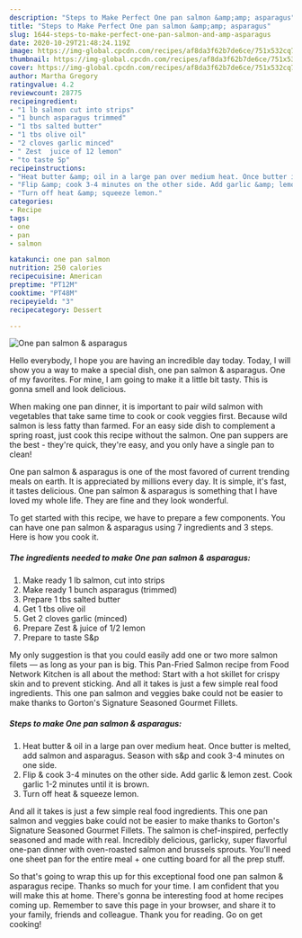 ```yaml
---
description: "Steps to Make Perfect One pan salmon &amp;amp; asparagus"
title: "Steps to Make Perfect One pan salmon &amp;amp; asparagus"
slug: 1644-steps-to-make-perfect-one-pan-salmon-and-amp-asparagus
date: 2020-10-29T21:48:24.119Z
image: https://img-global.cpcdn.com/recipes/af8da3f62b7de6ce/751x532cq70/one-pan-salmon-asparagus-recipe-main-photo.jpg
thumbnail: https://img-global.cpcdn.com/recipes/af8da3f62b7de6ce/751x532cq70/one-pan-salmon-asparagus-recipe-main-photo.jpg
cover: https://img-global.cpcdn.com/recipes/af8da3f62b7de6ce/751x532cq70/one-pan-salmon-asparagus-recipe-main-photo.jpg
author: Martha Gregory
ratingvalue: 4.2
reviewcount: 28775
recipeingredient:
- "1 lb salmon cut into strips"
- "1 bunch asparagus trimmed"
- "1 tbs salted butter"
- "1 tbs olive oil"
- "2 cloves garlic minced"
- " Zest  juice of 12 lemon"
- "to taste Sp"
recipeinstructions:
- "Heat butter &amp; oil in a large pan over medium heat. Once butter is melted, add salmon and asparagus. Season with s&amp;p and cook 3-4 minutes on one side."
- "Flip &amp; cook 3-4 minutes on the other side. Add garlic &amp; lemon zest. Cook garlic 1-2 minutes until it is brown."
- "Turn off heat &amp; squeeze lemon."
categories:
- Recipe
tags:
- one
- pan
- salmon

katakunci: one pan salmon 
nutrition: 250 calories
recipecuisine: American
preptime: "PT12M"
cooktime: "PT48M"
recipeyield: "3"
recipecategory: Dessert

---
```



![One pan salmon &amp; asparagus](https://img-global.cpcdn.com/recipes/af8da3f62b7de6ce/751x532cq70/one-pan-salmon-asparagus-recipe-main-photo.jpg)

Hello everybody, I hope you are having an incredible day today. Today, I will show you a way to make a special dish, one pan salmon &amp; asparagus. One of my favorites. For mine, I am going to make it a little bit tasty. This is gonna smell and look delicious.

When making one pan dinner, it is important to pair wild salmon with vegetables that take same time to cook or cook veggies first. Because wild salmon is less fatty than farmed. For an easy side dish to complement a spring roast, just cook this recipe without the salmon. One pan suppers are the best - they&#39;re quick, they&#39;re easy, and you only have a single pan to clean!

One pan salmon &amp; asparagus is one of the most favored of current trending meals on earth. It is appreciated by millions every day. It is simple, it's fast, it tastes delicious. One pan salmon &amp; asparagus is something that I have loved my whole life. They are fine and they look wonderful.


To get started with this recipe, we have to prepare a few components. You can have one pan salmon &amp; asparagus using 7 ingredients and 3 steps. Here is how you cook it.

<!--inarticleads1-->

##### The ingredients needed to make One pan salmon &amp; asparagus:

1. Make ready 1 lb salmon, cut into strips
1. Make ready 1 bunch asparagus (trimmed)
1. Prepare 1 tbs salted butter
1. Get 1 tbs olive oil
1. Get 2 cloves garlic (minced)
1. Prepare  Zest &amp; juice of 1/2 lemon
1. Prepare to taste S&amp;p


My only suggestion is that you could easily add one or two more salmon filets — as long as your pan is big. This Pan-Fried Salmon recipe from Food Network Kitchen is all about the method: Start with a hot skillet for crispy skin and to prevent sticking. And all it takes is just a few simple real food ingredients. This one pan salmon and veggies bake could not be easier to make thanks to Gorton&#39;s Signature Seasoned Gourmet Fillets. 

<!--inarticleads2-->

##### Steps to make One pan salmon &amp; asparagus:

1. Heat butter &amp; oil in a large pan over medium heat. Once butter is melted, add salmon and asparagus. Season with s&amp;p and cook 3-4 minutes on one side.
1. Flip &amp; cook 3-4 minutes on the other side. Add garlic &amp; lemon zest. Cook garlic 1-2 minutes until it is brown.
1. Turn off heat &amp; squeeze lemon.


And all it takes is just a few simple real food ingredients. This one pan salmon and veggies bake could not be easier to make thanks to Gorton&#39;s Signature Seasoned Gourmet Fillets. The salmon is chef-inspired, perfectly seasoned and made with real. Incredibly delicious, garlicky, super flavorful one-pan dinner with oven-roasted salmon and brussels sprouts. You&#39;ll need one sheet pan for the entire meal + one cutting board for all the prep stuff. 

So that's going to wrap this up for this exceptional food one pan salmon &amp; asparagus recipe. Thanks so much for your time. I am confident that you will make this at home. There's gonna be interesting food at home recipes coming up. Remember to save this page in your browser, and share it to your family, friends and colleague. Thank you for reading. Go on get cooking!
